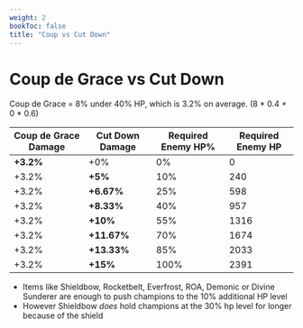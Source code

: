 ```yaml
---
weight: 2
bookToc: false
title: "Coup vs Cut Down"
---
```

# Coup de Grace vs Cut Down 

Coup de Grace = 8% under 40% HP, which is 3.2% on average. (8 * 0.4 + 0 * 0.6)

Coup de Grace Damage|Cut Down Damage|Required Enemy HP%|Required Enemy HP
-|-|-|-
**+3.2%**|+0%|0%|0
+3.2%|**+5%**|10%|240
+3.2%|**+6.67%**|25%|598
+3.2%|**+8.33%**|40%|957
+3.2%|**+10%**|55%|1316
+3.2%|**+11.67%**|70%|1674
+3.2%|**+13.33%**|85%|2033
+3.2%|**+15%**|100%|2391

- Items like Shieldbow, Rocketbelt, Everfrost, ROA, Demonic or Divine Sunderer are enough to push champions to the 10% additional HP level
- However Shieldbow *does* hold champions at the 30% hp level for longer because of the shield